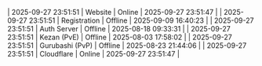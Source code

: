 | 2025-09-27 23:51:51 | Website | Online | 2025-09-27 23:51:47 |
| 2025-09-27 23:51:51 | Registration | Offline | 2025-09-09 16:40:23 |
| 2025-09-27 23:51:51 | Auth Server | Offline | 2025-08-18 09:33:31 |
| 2025-09-27 23:51:51 | Kezan (PvE) | Offline | 2025-08-03 17:58:02 |
| 2025-09-27 23:51:51 | Gurubashi (PvP) | Offline | 2025-08-23 21:44:06 |
| 2025-09-27 23:51:51 | Cloudflare | Online | 2025-09-27 23:51:47 |
